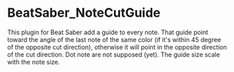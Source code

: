 # BeatSaber_NoteCutGuide
This plugin for Beat Saber add a guide to every note. That guide point toward the angle of the last note of the same color (if it's within 45 degree of the opposite cut direction), otherwise it will point in the opposite direction of the cut direction. Dot note are not supposed (yet). The guide size scale with the note size.
